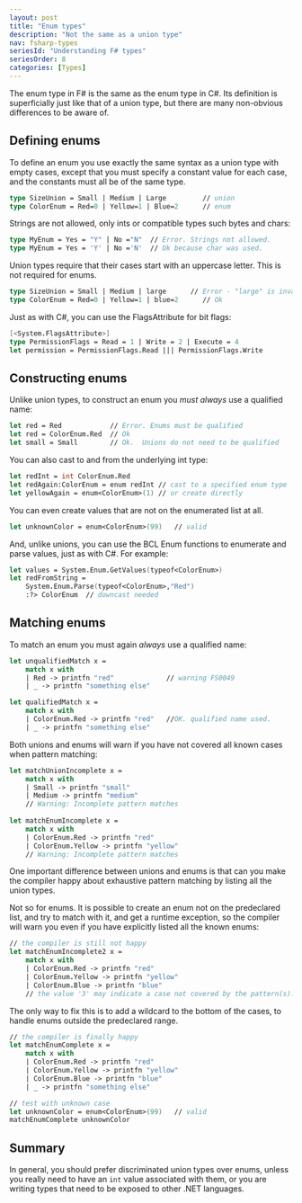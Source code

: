 ```yaml
---
layout: post
title: "Enum types"
description: "Not the same as a union type"
nav: fsharp-types
seriesId: "Understanding F# types"
seriesOrder: 8
categories: [Types]
---
```


The enum type in F# is the same as the enum type in C#.  Its definition is superficially just like that of a union type, but there are many non-obvious differences to be aware of.

## Defining enums

To define an enum you use exactly the same syntax as a union type with empty cases, except that you must specify a constant value for each case, and the constants must all be of the same type.

```fsharp
type SizeUnion = Small | Medium | Large         // union
type ColorEnum = Red=0 | Yellow=1 | Blue=2      // enum 
```

Strings are not allowed, only ints or compatible types such bytes and chars:

```fsharp
type MyEnum = Yes = "Y" | No ="N"  // Error. Strings not allowed.
type MyEnum = Yes = 'Y' | No ='N'  // Ok because char was used.
```

Union types require that their cases start with an uppercase letter. This is not required for enums.

```fsharp
type SizeUnion = Small | Medium | large      // Error - "large" is invalid.
type ColorEnum = Red=0 | Yellow=1 | blue=2      // Ok
```

Just as with C#, you can use the FlagsAttribute for bit flags:

```fsharp
[<System.FlagsAttribute>]
type PermissionFlags = Read = 1 | Write = 2 | Execute = 4 
let permission = PermissionFlags.Read ||| PermissionFlags.Write
```

## Constructing enums

Unlike union types, to construct an enum you *must always* use a qualified name:

```fsharp
let red = Red            // Error. Enums must be qualified
let red = ColorEnum.Red  // Ok 
let small = Small        // Ok.  Unions do not need to be qualified
```

You can also cast to and from the underlying int type:

```fsharp
let redInt = int ColorEnum.Red  
let redAgain:ColorEnum = enum redInt // cast to a specified enum type 
let yellowAgain = enum<ColorEnum>(1) // or create directly
```

You can even create values that are not on the enumerated list at all.

```fsharp
let unknownColor = enum<ColorEnum>(99)   // valid
```

And, unlike unions, you can use the BCL Enum functions to enumerate and parse values, just as with C#. For example:

```fsharp
let values = System.Enum.GetValues(typeof<ColorEnum>)
let redFromString =  
    System.Enum.Parse(typeof<ColorEnum>,"Red") 
    :?> ColorEnum  // downcast needed
```

## Matching enums

To match an enum you must again *always* use a qualified name:

```fsharp
let unqualifiedMatch x = 
    match x with
    | Red -> printfn "red"             // warning FS0049
    | _ -> printfn "something else" 

let qualifiedMatch x = 
    match x with
    | ColorEnum.Red -> printfn "red"   //OK. qualified name used.
    | _ -> printfn "something else"
```

Both unions and enums will warn if you have not covered all known cases when pattern matching:

```fsharp
let matchUnionIncomplete x = 
    match x with
    | Small -> printfn "small"   
    | Medium -> printfn "medium"   
    // Warning: Incomplete pattern matches
    
let matchEnumIncomplete x = 
    match x with
    | ColorEnum.Red -> printfn "red"   
    | ColorEnum.Yellow -> printfn "yellow"   
    // Warning: Incomplete pattern matches
```

One important difference between unions and enums is that can you make the compiler happy about exhaustive pattern matching by listing all the union types.
    
Not so for enums. It is possible to create an enum not on the predeclared list, and try to match with it, and get a runtime exception, so the compiler will warn you even if you have explicitly
listed all the known enums:

```fsharp
// the compiler is still not happy
let matchEnumIncomplete2 x = 
    match x with
    | ColorEnum.Red -> printfn "red"   
    | ColorEnum.Yellow -> printfn "yellow"   
    | ColorEnum.Blue -> printfn "blue"   
    // the value '3' may indicate a case not covered by the pattern(s).
```

The only way to fix this is to add a wildcard to the bottom of the cases, to handle enums outside the predeclared range.

```fsharp
// the compiler is finally happy
let matchEnumComplete x = 
    match x with
    | ColorEnum.Red -> printfn "red"   
    | ColorEnum.Yellow -> printfn "yellow"   
    | ColorEnum.Blue -> printfn "blue"   
    | _ -> printfn "something else"   

// test with unknown case    
let unknownColor = enum<ColorEnum>(99)   // valid
matchEnumComplete unknownColor
```

## Summary

In general, you should prefer discriminated union types over enums, unless you really need to have an `int` value associated with them,
or you are writing types that need to be exposed to other .NET languages.